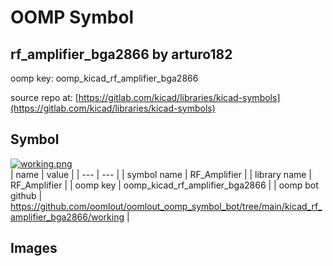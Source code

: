 # OOMP Symbol  
## rf_amplifier_bga2866  by arturo182  
  
oomp key: oomp_kicad_rf_amplifier_bga2866  
  
source repo at: [https://gitlab.com/kicad/libraries/kicad-symbols](https://gitlab.com/kicad/libraries/kicad-symbols)  
## Symbol  
  
[![working.png](working_600.png)](working.png)  
| name | value | 
| --- | --- | 
| symbol name | RF_Amplifier | 
| library name | RF_Amplifier | 
| oomp key | oomp_kicad_rf_amplifier_bga2866 | 
| oomp bot github | https://github.com/oomlout/oomlout_oomp_symbol_bot/tree/main/kicad_rf_amplifier_bga2866/working | 
## Images  
